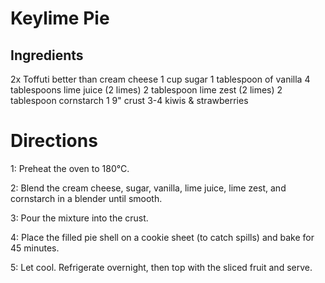 # Keylime Pie
## Ingredients
2x Toffuti better than cream cheese
1 cup sugar
1 tablespoon of vanilla
4 tablespoons lime juice (2 limes)
2 tablespoon lime zest (2 limes)
2 tablespoon cornstarch
1 9" crust
3-4 kiwis & strawberries

# Directions

1: Preheat the oven to 180°C.

2: Blend the cream cheese, sugar, vanilla, lime juice, lime zest, and cornstarch in a blender until smooth.

3: Pour the mixture into the crust.

4: Place the filled pie shell on a cookie sheet (to catch spills) and bake for 45 minutes.

5: Let cool. Refrigerate overnight, then top with the sliced fruit and serve.

